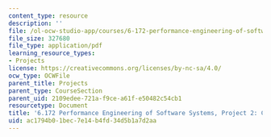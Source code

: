 ```yaml
---
content_type: resource
description: ''
file: /ol-ocw-studio-app/courses/6-172-performance-engineering-of-software-systems-fall-2018/ac1794b01bec7e14b4fd34d5b1a7d2aa_MIT6_172F18_project2.pdf
file_size: 327680
file_type: application/pdf
learning_resource_types:
- Projects
license: https://creativecommons.org/licenses/by-nc-sa/4.0/
ocw_type: OCWFile
parent_title: Projects
parent_type: CourseSection
parent_uid: 2109edee-721a-f9ce-a61f-e50482c54cb1
resourcetype: Document
title: '6.172 Performance Engineering of Software Systems, Project 2: Collision Detection'
uid: ac1794b0-1bec-7e14-b4fd-34d5b1a7d2aa
---
```

